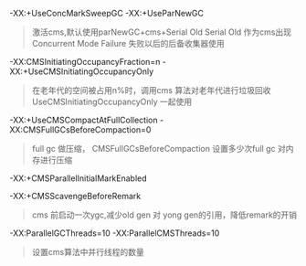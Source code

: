 
-XX:+UseConcMarkSweepGC -XX:+UseParNewGC

> 激活cms,默认使用parNewGC+cms+Serial Old
> Serial Old 作为cms出现Concurrent Mode Failure 失败以后的后备收集器使用


-XX:CMSInitiatingOccupancyFraction=n -XX:+UseCMSInitiatingOccupancyOnly
> 在老年代的空间被占用n%时，调用cms 算法对老年代进行垃圾回收
> UseCMSInitiatingOccupancyOnly 一起使用
> 

-XX:+UseCMSCompactAtFullCollection -XX:CMSFullGCsBeforeCompaction=0
>full gc 做压缩，
> CMSFullGCsBeforeCompaction 设置多少次full gc 对内存进行压缩

-XX:+CMSParallelInitialMarkEnabled


-XX:+CMSScavengeBeforeRemark
>cms 前启动一次ygc,减少old gen 对 yong gen的引用，降低remark的开销

-XX:ParallelGCThreads=10 -XX:ParallelCMSThreads=10
>设置cms算法中并行线程的数量
> 
